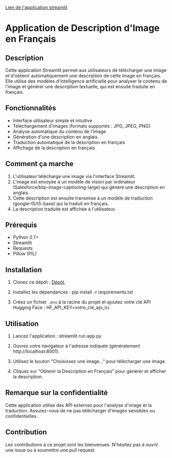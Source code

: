 [Lien de l'application streamlit](https://imagetotextinfrench-3ayg3fc9ewbzslsznxvyh2.streamlit.app/)

# Application de Description d'Image en Français

## Description

Cette application Streamlit permet aux utilisateurs de télécharger une image et d'obtenir automatiquement une description de cette image en français. Elle utilise des modèles d'intelligence artificielle pour analyser le contenu de l'image et générer une description textuelle, qui est ensuite traduite en français.

## Fonctionnalités

- Interface utilisateur simple et intuitive
- Téléchargement d'images (formats supportés : JPG, JPEG, PNG)
- Analyse automatique du contenu de l'image
- Génération d'une description en anglais
- Traduction automatique de la description en français
- Affichage de la description en français

## Comment ça marche

1. L'utilisateur télécharge une image via l'interface Streamlit.
2. L'image est envoyée à un modèle de vision par ordinateur (Salesforce/blip-image-captioning-large) qui génère une description en anglais.
3. Cette description est ensuite transmise à un modèle de traduction (google-t5/t5-base) qui la traduit en français.
4. La description traduite est affichée à l'utilisateur.

## Prérequis

- Python 3.7+
- Streamlit
- Requests
- Pillow (PIL)

## Installation

1. Clonez ce dépôt : [Dépôt](https://github.com/Lmssnlab/Image_to_text_in_French).


2. Installez les dépendances :
pip install -r requirements.txt


3. Créez un fichier `.env` à la racine du projet et ajoutez votre clé API Hugging Face :
HF_API_KEY=votre_clé_api_ici


## Utilisation

1. Lancez l'application : streamlit run app.py


2. Ouvrez votre navigateur à l'adresse indiquée (généralement http://localhost:8501).

3. Utilisez le bouton "Choisissez une image..." pour télécharger une image.

4. Cliquez sur "Obtenir la Description en Français" pour générer et afficher la description.

## Remarque sur la confidentialité

Cette application utilise des API externes pour l'analyse d'image et la traduction. Assurez-vous de ne pas télécharger d'images sensibles ou confidentielles.

## Contribution

Les contributions à ce projet sont les bienvenues. N'hésitez pas à ouvrir une issue ou à soumettre une pull request.



